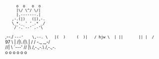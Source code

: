          o  o   o  o
         |\/ \^/ \/|
         |,-------.|
       ,-.(|)   (|),-.
       \_*._ ' '_.* _/
        /`-.`--' .-'\
   ,--./    `---'    \,--.
   \   |(  )     (  )|   /
hjw \  | ||       || |  /
`97  \ | /|\     /|\ | /
     /  \-._     _,-/  \
    //| \\  `---'  // |\\
   /,-.,-.\       /,-.,-.\
  o   o   o      o   o    o

<!---
acke-k/acke-k is a ✨ special ✨ repository because its `README.md` (this file) appears on your GitHub profile.
You can click the Preview link to take a look at your changes.
--->
